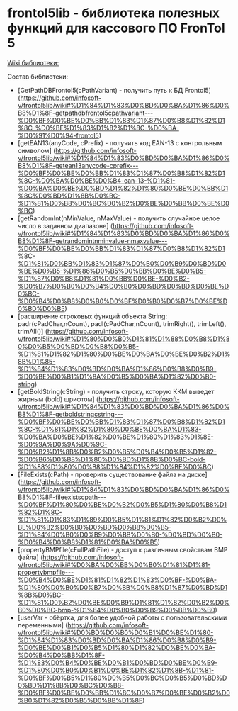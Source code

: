 # frontol5lib - библиотека полезных функций для кассового ПО FronTol 5

[Wiki библиотеки:](https://github.com/infosoft-v/frontol5lib/wiki)

Состав библиотеки:
* [GetPathDBFrontol5(cPathVariant) - получить путь к БД Frontol5] (https://github.com/infosoft-v/frontol5lib/wiki#%D1%84%D1%83%D0%BD%D0%BA%D1%86%D0%B8%D1%8F-getpathdbfrontol5cpathvariant---%D0%BF%D0%BE%D0%BB%D1%83%D1%87%D0%B8%D1%82%D1%8C-%D0%BF%D1%83%D1%82%D1%8C-%D0%BA-%D0%91%D0%94-frontol5)
* [getEAN13(anyCode, cPrefix) - получить код EAN-13 с контрольным символом] (https://github.com/infosoft-v/frontol5lib/wiki#%D1%84%D1%83%D0%BD%D0%BA%D1%86%D0%B8%D1%8F-getean13anycode-cprefix---%D0%BF%D0%BE%D0%BB%D1%83%D1%87%D0%B8%D1%82%D1%8C-%D0%BA%D0%BE%D0%B4-ean-13-%D1%81-%D0%BA%D0%BE%D0%BD%D1%82%D1%80%D0%BE%D0%BB%D1%8C%D0%BD%D1%8B%D0%BC-%D1%81%D0%B8%D0%BC%D0%B2%D0%BE%D0%BB%D0%BE%D0%BC)
* [getRandomInt(nMinValue, nMaxValue) - получить случайное целое число в заданном диапазоне] (https://github.com/infosoft-v/frontol5lib/wiki#%D1%84%D1%83%D0%BD%D0%BA%D1%86%D0%B8%D1%8F-getrandomintnminvalue-nmaxvalue---%D0%BF%D0%BE%D0%BB%D1%83%D1%87%D0%B8%D1%82%D1%8C-%D1%81%D0%BB%D1%83%D1%87%D0%B0%D0%B9%D0%BD%D0%BE%D0%B5-%D1%86%D0%B5%D0%BB%D0%BE%D0%B5-%D1%87%D0%B8%D1%81%D0%BB%D0%BE-%D0%B2-%D0%B7%D0%B0%D0%B4%D0%B0%D0%BD%D0%BD%D0%BE%D0%BC-%D0%B4%D0%B8%D0%B0%D0%BF%D0%B0%D0%B7%D0%BE%D0%BD%D0%B5)
* [расширение строковых функций объекта String: padr(cPadChar,nCount), padl(cPadChar,nCount), trimRight(), trimLeft(), trimAll()] (https://github.com/infosoft-v/frontol5lib/wiki#%D1%80%D0%B0%D1%81%D1%88%D0%B8%D1%80%D0%B5%D0%BD%D0%B8%D0%B5-%D1%81%D1%82%D1%80%D0%BE%D0%BA%D0%BE%D0%B2%D1%8B%D1%85-%D1%84%D1%83%D0%BD%D0%BA%D1%86%D0%B8%D0%B9-%D0%BE%D0%B1%D1%8A%D0%B5%D0%BA%D1%82%D0%B0-string)
* [getBoldString(cString) - получить строку, которую ККМ выведет жирным (bold) шрифтом] (https://github.com/infosoft-v/frontol5lib/wiki#%D1%84%D1%83%D0%BD%D0%BA%D1%86%D0%B8%D1%8F-getboldstringcstring---%D0%BF%D0%BE%D0%BB%D1%83%D1%87%D0%B8%D1%82%D1%8C-%D1%81%D1%82%D1%80%D0%BE%D0%BA%D1%83-%D0%BA%D0%BE%D1%82%D0%BE%D1%80%D1%83%D1%8E-%D0%9A%D0%9A%D0%9C-%D0%B2%D1%8B%D0%B2%D0%B5%D0%B4%D0%B5%D1%82-%D0%B6%D0%B8%D1%80%D0%BD%D1%8B%D0%BC-bold-%D1%88%D1%80%D0%B8%D1%84%D1%82%D0%BE%D0%BC)
* [FileExists(cPath) - проверить существование файла на диске] (https://github.com/infosoft-v/frontol5lib/wiki#%D1%84%D1%83%D0%BD%D0%BA%D1%86%D0%B8%D1%8F-fileexistscpath---%D0%BF%D1%80%D0%BE%D0%B2%D0%B5%D1%80%D0%B8%D1%82%D1%8C-%D1%81%D1%83%D1%89%D0%B5%D1%81%D1%82%D0%B2%D0%BE%D0%B2%D0%B0%D0%BD%D0%B8%D0%B5-%D1%84%D0%B0%D0%B9%D0%BB%D0%B0-%D0%BD%D0%B0-%D0%B4%D0%B8%D1%81%D0%BA%D0%B5)
* [propertyBMPfile(cFullPathFile) - доступ к различным свойствам BMP файла]
(https://github.com/infosoft-v/frontol5lib/wiki#%D0%BA%D0%BB%D0%B0%D1%81%D1%81-propertybmpfile---%D0%B4%D0%BE%D1%81%D1%82%D1%83%D0%BF-%D0%BA-%D1%80%D0%B0%D0%B7%D0%BB%D0%B8%D1%87%D0%BD%D1%8B%D0%BC-%D1%81%D0%B2%D0%BE%D0%B9%D1%81%D1%82%D0%B2%D0%B0%D0%BC-bmp-%D1%84%D0%B0%D0%B9%D0%BB%D0%B0)
* [userVar - обёртка, для более удобной работы с пользовательскими переменными] 
(https://github.com/infosoft-v/frontol5lib/wiki#%D0%BD%D0%B0%D0%B1%D0%BE%D1%80-%D1%84%D1%83%D0%BD%D0%BA%D1%86%D0%B8%D0%B9-%D0%BE%D0%B1%D0%B5%D1%80%D1%82%D0%BE%D0%BA-%D0%B4%D0%BB%D1%8F-%D1%83%D0%B4%D0%BE%D0%B1%D0%BD%D0%BE%D0%B9-%D1%80%D0%B0%D0%B1%D0%BE%D1%82%D1%8B-%D1%81-%D0%BF%D0%B5%D1%80%D0%B5%D0%BC%D0%B5%D0%BD%D0%BD%D1%8B%D0%BC%D0%B8-%D0%BF%D0%BE%D0%BB%D1%8C%D0%B7%D0%BE%D0%B2%D0%B0%D1%82%D0%B5%D0%BB%D1%8F)
